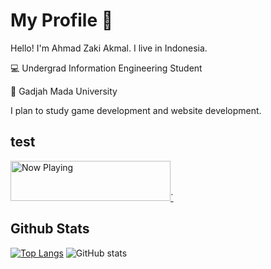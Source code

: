 # My Profile 👋
Hello! I'm Ahmad Zaki Akmal. I live in Indonesia.

💻 Undergrad Information Engineering Student 

🏫 Gadjah Mada University

I plan to study game development and website development.

## test
<a href="https://ahmadzaki2975-music.vercel.app/now-playing?open">
    <img src="https://ahmadzaki2975-music.vercel.app/now-playing" width="256" height="64" alt="Now Playing">`
</a>

## Github Stats

[![Top Langs](https://github-readme-stats.vercel.app/api/top-langs/?username=ahmadzaki2975&theme=tokyonight&height=100px&layout=compact)](https://github.com/anuraghazra/github-readme-stats)
![GitHub stats](https://github-readme-stats.vercel.app/api?username=ahmadzaki2975&theme=tokyonight&hide=stars,issues,contribs,prs)


<!--
**ahmadzaki2975/ahmadzaki2975** is a ✨ _special_ ✨ repository because its `README.md` (this file) appears on your GitHub profile.

Here are some ideas to get you started:

- 🔭 I’m currently working on ...
- 🌱 I’m currently learning ...
- 👯 I’m looking to collaborate on ...
- 🤔 I’m looking for help with ...
- 💬 Ask me about ...
- 📫 How to reach me: ...
- 😄 Pronouns: ...
- ⚡ Fun fact: ...
-->
